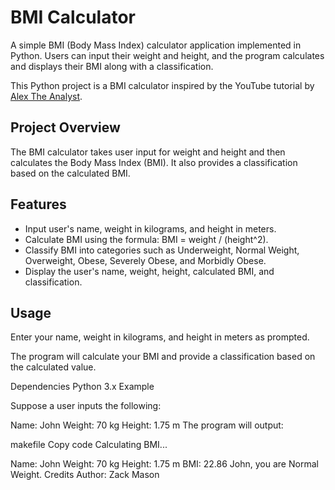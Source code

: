 # BMI Calculator

A simple BMI (Body Mass Index) calculator application implemented in Python. Users can input their weight and height, and the program calculates and displays their BMI along with a classification.

This Python project is a BMI calculator inspired by the YouTube tutorial by [Alex The Analyst](https://www.youtube.com/watch?v=ey1VNjU0YbM&list=PLUaB-1hjhk8FE_XZ87vPPSfHqb6OcM0cF&index=52).

## Project Overview

The BMI calculator takes user input for weight and height and then calculates the Body Mass Index (BMI). It also provides a classification based on the calculated BMI.

## Features

- Input user's name, weight in kilograms, and height in meters.
- Calculate BMI using the formula: BMI = weight / (height^2).
- Classify BMI into categories such as Underweight, Normal Weight, Overweight, Obese, Severely Obese, and Morbidly Obese.
- Display the user's name, weight, height, calculated BMI, and classification.

## Usage

Enter your name, weight in kilograms, and height in meters as prompted.

The program will calculate your BMI and provide a classification based on the calculated value.

Dependencies
Python 3.x
Example

Suppose a user inputs the following:

Name: John
Weight: 70 kg
Height: 1.75 m
The program will output:

makefile
Copy code
Calculating BMI...

Name: John
Weight: 70 kg
Height: 1.75 m
BMI: 22.86
John, you are Normal Weight.
Credits
Author: Zack Mason
